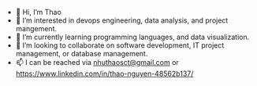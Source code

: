 - 👋 Hi, I’m Thao
- 👀 I’m interested in devops engineering, data analysis, and project mangement.
- 🌱 I’m currently learning programming languages, and data visualization.
- 💞️ I’m looking to collaborate on software development, IT project management, or database management.
- 📫 I can be reached via nhuthaosct@gmail.com or https://www.linkedin.com/in/thao-nguyen-48562b137/

<!---
nhuthaosct/nhuthaosct is a ✨ special ✨ repository because its `README.md` (this file) appears on your GitHub profile.
You can click the Preview link to take a look at your changes.
--->
